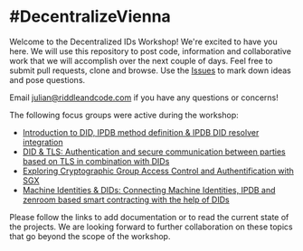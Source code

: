 # #DecentralizeVienna

Welcome to the Decentralized IDs Workshop! We're excited to have you here. We will use this repository to post code, information and collaborative work that we will accomplish over the next couple of days. Feel free to submit pull requests, clone and browse. Use the [Issues](https://github.com/RiddleAndCode/DecentralizedIdentityWorkshop/issues) to mark down ideas and pose questions.

Email [julian@riddleandcode.com](mailto:julian@riddleandcode.com) if you have any questions or concerns!

The following focus groups were active during the workshop:

* [Introduction to DID, IPDB method definition & IPDB DID resolver integration](https://github.com/RiddleAndCode/DecentralizedIDsWorkshop/tree/master/did-ipdb)
* [DID & TLS: Authentication and secure communication between parties based on TLS in combination with DIDs](https://github.com/RiddleAndCode/DecentralizedIDsWorkshop/blob/master/tls-with-dids/resources.md)
* [Exploring Cryptographic Group Access Control and Authentification with SGX](https://github.com/RiddleAndCode/DecentralizedIDsWorkshop/tree/master/CryptoAccessControl)
* [Machine Identities & DIDs: Connecting Machine Identities, IPDB and zenroom based smart contracting with the help of DIDs](https://github.com/RiddleAndCode/DecentralizedIDsWorkshop/tree/master/MachineIDs_DIDs)

Please follow the links to add documentation or to read the current state of the projects. We are looking forward to further collaboration on these topics that go beyond the scope of the workshop.


